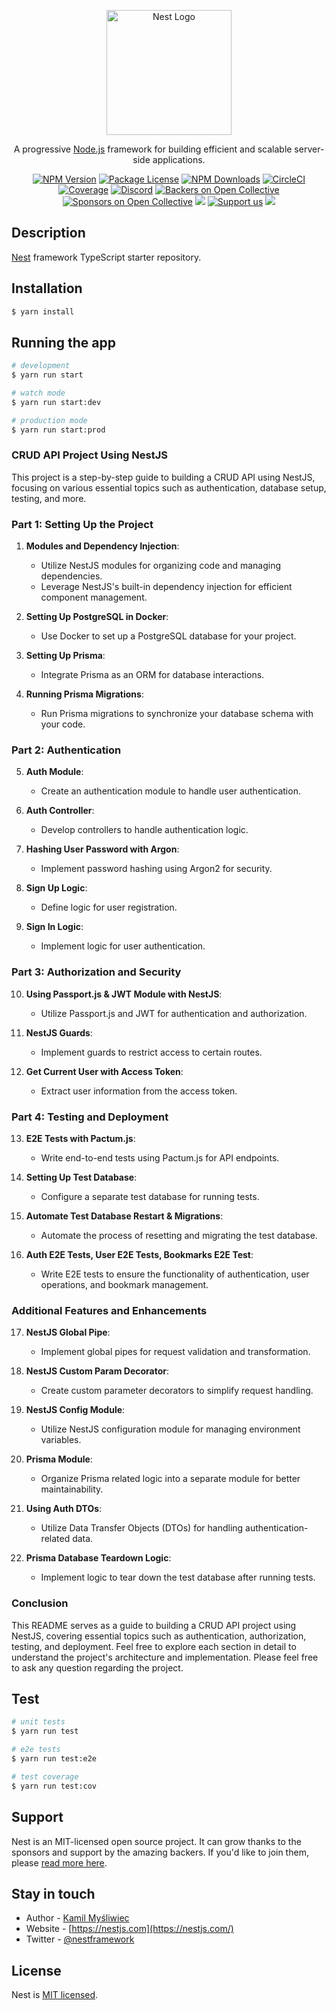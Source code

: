 <p align="center">
  <a href="http://nestjs.com/" target="blank"><img src="https://nestjs.com/img/logo-small.svg" width="200" alt="Nest Logo" /></a>
</p>

[circleci-image]: https://img.shields.io/circleci/build/github/nestjs/nest/master?token=abc123def456
[circleci-url]: https://circleci.com/gh/nestjs/nest

  <p align="center">A progressive <a href="http://nodejs.org" target="_blank">Node.js</a> framework for building efficient and scalable server-side applications.</p>
    <p align="center">
<a href="https://www.npmjs.com/~nestjscore" target="_blank"><img src="https://img.shields.io/npm/v/@nestjs/core.svg" alt="NPM Version" /></a>
<a href="https://www.npmjs.com/~nestjscore" target="_blank"><img src="https://img.shields.io/npm/l/@nestjs/core.svg" alt="Package License" /></a>
<a href="https://www.npmjs.com/~nestjscore" target="_blank"><img src="https://img.shields.io/npm/dm/@nestjs/common.svg" alt="NPM Downloads" /></a>
<a href="https://circleci.com/gh/nestjs/nest" target="_blank"><img src="https://img.shields.io/circleci/build/github/nestjs/nest/master" alt="CircleCI" /></a>
<a href="https://coveralls.io/github/nestjs/nest?branch=master" target="_blank"><img src="https://coveralls.io/repos/github/nestjs/nest/badge.svg?branch=master#9" alt="Coverage" /></a>
<a href="https://discord.gg/G7Qnnhy" target="_blank"><img src="https://img.shields.io/badge/discord-online-brightgreen.svg" alt="Discord"/></a>
<a href="https://opencollective.com/nest#backer" target="_blank"><img src="https://opencollective.com/nest/backers/badge.svg" alt="Backers on Open Collective" /></a>
<a href="https://opencollective.com/nest#sponsor" target="_blank"><img src="https://opencollective.com/nest/sponsors/badge.svg" alt="Sponsors on Open Collective" /></a>
  <a href="https://paypal.me/kamilmysliwiec" target="_blank"><img src="https://img.shields.io/badge/Donate-PayPal-ff3f59.svg"/></a>
    <a href="https://opencollective.com/nest#sponsor"  target="_blank"><img src="https://img.shields.io/badge/Support%20us-Open%20Collective-41B883.svg" alt="Support us"></a>
  <a href="https://twitter.com/nestframework" target="_blank"><img src="https://img.shields.io/twitter/follow/nestframework.svg?style=social&label=Follow"></a>
</p>
  <!--[![Backers on Open Collective](https://opencollective.com/nest/backers/badge.svg)](https://opencollective.com/nest#backer)
  [![Sponsors on Open Collective](https://opencollective.com/nest/sponsors/badge.svg)](https://opencollective.com/nest#sponsor)-->

## Description

[Nest](https://github.com/nestjs/nest) framework TypeScript starter repository.

## Installation

```bash
$ yarn install
```

## Running the app

```bash
# development
$ yarn run start

# watch mode
$ yarn run start:dev

# production mode
$ yarn run start:prod
```


### CRUD API Project Using NestJS

This project is a step-by-step guide to building a CRUD API using NestJS, focusing on various essential topics such as authentication, database setup, testing, and more.

### Part 1: Setting Up the Project

1. **Modules and Dependency Injection**:
    - Utilize NestJS modules for organizing code and managing dependencies.
    - Leverage NestJS's built-in dependency injection for efficient component management.

2. **Setting Up PostgreSQL in Docker**:
    - Use Docker to set up a PostgreSQL database for your project.

3. **Setting Up Prisma**:
    - Integrate Prisma as an ORM for database interactions.

4. **Running Prisma Migrations**:
    - Run Prisma migrations to synchronize your database schema with your code.

### Part 2: Authentication

5. **Auth Module**:
    - Create an authentication module to handle user authentication.

6. **Auth Controller**:
    - Develop controllers to handle authentication logic.

7. **Hashing User Password with Argon**:
    - Implement password hashing using Argon2 for security.

8. **Sign Up Logic**:
    - Define logic for user registration.

9. **Sign In Logic**:
    - Implement logic for user authentication.

### Part 3: Authorization and Security

10. **Using Passport.js & JWT Module with NestJS**:
    - Utilize Passport.js and JWT for authentication and authorization.

11. **NestJS Guards**:
    - Implement guards to restrict access to certain routes.

12. **Get Current User with Access Token**:
    - Extract user information from the access token.

### Part 4: Testing and Deployment

13. **E2E Tests with Pactum.js**:
    - Write end-to-end tests using Pactum.js for API endpoints.

14. **Setting Up Test Database**:
    - Configure a separate test database for running tests.

15. **Automate Test Database Restart & Migrations**:
    - Automate the process of resetting and migrating the test database.

16. **Auth E2E Tests, User E2E Tests, Bookmarks E2E Test**:
    - Write E2E tests to ensure the functionality of authentication, user operations, and bookmark management.

### Additional Features and Enhancements

17. **NestJS Global Pipe**:
    - Implement global pipes for request validation and transformation.

18. **NestJS Custom Param Decorator**:
    - Create custom parameter decorators to simplify request handling.

19. **NestJS Config Module**:
    - Utilize NestJS configuration module for managing environment variables.

20. **Prisma Module**:
    - Organize Prisma related logic into a separate module for better maintainability.

21. **Using Auth DTOs**:
    - Utilize Data Transfer Objects (DTOs) for handling authentication-related data.

22. **Prisma Database Teardown Logic**:
    - Implement logic to tear down the test database after running tests.

### Conclusion

This README serves as a guide to building a CRUD API project using NestJS, covering essential topics such as authentication, authorization, testing, and deployment. Feel free to explore each section in detail to understand the project's architecture and implementation. Please feel free to ask any question regarding the project.


## Test

```bash
# unit tests
$ yarn run test

# e2e tests
$ yarn run test:e2e

# test coverage
$ yarn run test:cov
```

## Support

Nest is an MIT-licensed open source project. It can grow thanks to the sponsors and support by the amazing backers. If you'd like to join them, please [read more here](https://docs.nestjs.com/support).

## Stay in touch

- Author - [Kamil Myśliwiec](https://kamilmysliwiec.com)
- Website - [https://nestjs.com](https://nestjs.com/)
- Twitter - [@nestframework](https://twitter.com/nestframework)

## License

Nest is [MIT licensed](LICENSE).
